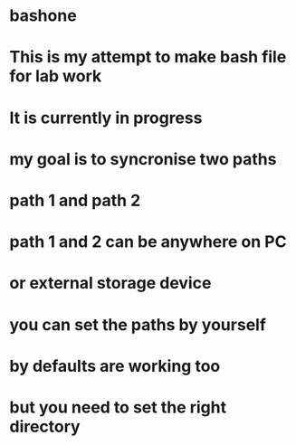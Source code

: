 # bashone
# This is my attempt to make bash file for lab work
# It is currently in progress
# my goal is to syncronise two paths
# path 1 and path 2
# path 1 and 2 can be anywhere on PC 
# or external storage device
# you can set the paths by yourself
# by defaults are working too
# but you need to set the right directory
